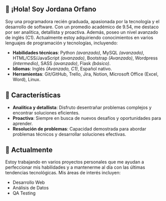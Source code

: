 ## 👋 ¡Hola! Soy Jordana Orfano

Soy una programadora recién graduada, apasionada por la tecnología y el desarrollo de software. Con un promedio académico de 9.54, me destaco por ser analítica, detallista y proactiva. Además, poseo un nivel avanzado de inglés (C1).  Actualmente estoy adquiriendo conocimientos en varios lenguajes de programación y tecnologías, incluyendo:

- **Habilidades técnicas**: Python _(avanzado)_, MySQL _(avanzado)_, HTML/CSS/JavaScript _(avanzado)_, Bootstrap _(Avanzado)_, Wordpress _(intermedio)_, SASS _(avanzado)_, Flask _(básico)_.
- **Idiomas**: Inglés _(Avanzado, C1)_, Español nativo.
- **Herramientas**: Git/GitHub, Trello, Jira, Notion, Microsoft Office (Excel, Word), Linux.

## 🔧 Características

- **Analítica y detallista**: Disfruto desentrañar problemas complejos y encontrar soluciones eficientes.
- **Proactiva**: Siempre en busca de nuevos desafíos y oportunidades para aprender.
- **Resolución de problemas**: Capacidad demostrada para abordar problemas técnicos y desarrollar soluciones efectivas.

## 🌱 Actualmente

Estoy trabajando en varios proyectos personales que me ayudan a perfeccionar mis habilidades y a mantenerme al día con las últimas tendencias tecnológicas. Mis áreas de interés incluyen:

- Desarrollo Web
- Análisis de Datos
- QA Testing

